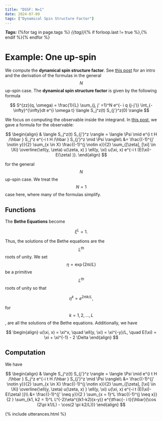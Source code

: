 ```yaml
---
title: "DSSF: N=1"
date: 2024-07-09
tags: ["Dynamical Spin Structure Factor"]
---
```


***Tags:*** {%for tag in page.tags %} *{{tag}}*{% if forloop.last != true %},{% endif %}{% endfor %}

# Example: One up-spin

We compute the **dynamical spin structure factor**. 
See [this post](/URSA23/2024/07/02/diss.html) for an intro and the derivation of the formulas in the general $$N$$ up-spin case.
The **dynamical spin structure factor** is given by the following formula

$$
S^{zz}(q, \omega) = \frac{1}{L} \sum_{j, j' =1}^N e^{- i q (j-j')} \int_{- \infty}^{\infty}dt e^{i \omega t} \langle S_j^z(t) S_{j'}^z(0) \rangle
$$

We focus on computing the observable inside the integrand. 
In [this post](/URSA23/2024/07/02/diss.html), we gave a formula for the observable:

$$
\begin{align}
& \langle S_j^z(t) S_{j'}^z \rangle = \langle \Psi \mid e^{i t H /\hbar } S_j^z e^{-i t H /\hbar } S_{j'}^z \mid \Psi \rangle\\
&= \frac{(-1)^{j' \notin y}}{2}  \sum_{x \in X} \frac{(-1)^{j \notin x}}{2} \sum_{[\zeta], [\xi] \in \Xi} \overline{\ell(y, \zeta) u(\zeta, x) } \ell(y, \xi) u(\xi, x) e^{-i t (E(\xi)- E(\zeta) )}.
\end{align}
$$

for the general $$N$$ up-spin case. 
We treat the $$N=1$$ case here, where many of the formulas simplify. 

## Functions

The **Bethe Equations** become

$$
\xi^L = 1.
$$

Thus, the solutions of the Bethe equations are the $$L^{th}$$ roots of unity.
We set $$ \eta = \exp(2 \pi i /L)$$ be a primitive $$L^{th}$$ roots of unity so that

$$
\eta^{k} = e^{2 \pi i k /L},
$$

for $$k=1, 2, \dots, L$$, are all the solutions of the Bethe equations.
Additionally, we have

$$
\begin{align}
u(\xi, x) = \xi^x, \quad \ell(y, \xi) = \xi^{-y}/L, \quad E(\xi) = \xi + \xi^{-1} - 2 \Delta
\end{align}
$$

## Computation

We have

$$
\begin{align}
& \langle S_j^z(t) S_{j'}^z \rangle = \langle \Psi \mid e^{i t H /\hbar } S_j^z e^{-i t H /\hbar } S_{j'}^z \mid \Psi \rangle\\
&= \frac{(-1)^{j' \notin y}}{2}  \sum_{x \in X} \frac{(-1)^{j \notin x}}{2} \sum_{[\zeta], [\xi] \in \Xi} \overline{\ell(y, \zeta) u(\zeta, x) } \ell(y, \xi) u(\xi, x) e^{-i t (E(\xi)- E(\zeta) )}\\
&= \frac{(-1)^{j' \neq y}}{2 }  \sum_{x = 1}^L \frac{(-1)^{j \neq x}}{2 } \sum_{k1, k2 = 1}^L L^{-2}\eta^{(k1-k2)(x-y)} e^{\tfrac{- i t}{\hbar}(\cos (2\pi k1/L) - \cos(2 \pi k2/L))}
\end{align}
$$


{% include utterances.html %}
